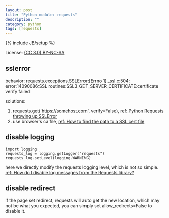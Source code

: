 ```yaml
---
layout: post
title: "Python module: requests"
description: ""
category: python
tags: [requests]
---
```

{% include JB/setup %}

License: [(CC 3.0) BY-NC-SA](http://creativecommons.org/licenses/by-nc-sa/3.0/)

## sslerror
behavior: requests.exceptions.SSLError:\[Errno 1\] \_ssl.c:504: error:14090086:SSL routines:SSL3\_GET\_SERVER\_CERTIFICATE:certificate verify failed

solutions:

1. requests.get('https://somehost.com', verify=False), [ref: Python Requests throwing up SSLError](http://stackoverflow.com/questions/10667960/python-requests-throwing-up-sslerror)
2. use browser's ca file, [ref: How to find the path to a SSL cert file](http://www.rqna.net/qna/pmqvmp-how-to-find-the-path-to-a-ssl-cert-file.html)

## disable logging

    import logging
    requests_log = logging.getLogger("requests")
    requests_log.setLevel(logging.WARNING)

here we directly modify the requests logging level, which is not so simple. [ref: How do I disable log messages from the Requests library?](http://stackoverflow.com/questions/11029717/how-do-i-disable-log-messages-from-the-requests-library)

## disable redirect
if the page set redirect, requests will auto get the new location, which may not be what you expected, you can simply set allow_redirects=False to disable it.
